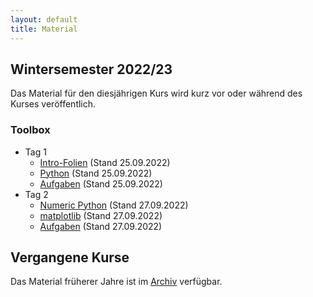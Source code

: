 ```yaml
---
layout: default
title: Material
---
```



## Wintersemester 2022/23

Das Material für den diesjährigen Kurs wird kurz vor oder während des
Kurses veröffentlich.

### Toolbox
- Tag 1
    - [Intro-Folien](files/archive/2022/intro.pdf) (Stand 25.09.2022)
    - [Python](files/archive/2022/python.html) (Stand 25.09.2022)
    - [Aufgaben](files/archive/2022/exercises-toolbox-1.zip) (Stand 25.09.2022)
- Tag 2
    - [Numeric Python](files/archive/2022/numeric-python.html) (Stand 27.09.2022)
    - [matplotlib](files/archive/2022/matplotlib.html) (Stand 27.09.2022)
    - [Aufgaben](files/archive/2022/exercises-toolbox-2.zip) (Stand 27.09.2022)

<!--
- Tag 3
    - [Scientific Python](files/archive/2020/scientific-python.html) (Stand 29.09.2022)
    - [uncertainties](files/archive/2020/uncertainties.html) (Stand 29.09.2022)
    - [Aufgaben](files/archive/2020/exercises-toolbox-3.zip) (Stand 29.09.2022)

- Tag 4
    - [Unix](files/archive/2021/unix.pdf) (Stand 30.09.2022)
    - [Make](files/archive/2021/make.pdf) (Stand 30.09.2022)
    - [Aufgaben](files/archive/2021/exercises-toolbox-4.zip) (Stand 30.09.2022)

- Tag 5
    - [git](files/archive/2021/git.pdf) (Stand 01.10.2022)
    - [Aufgaben](files/archive/2021/exercises-toolbox-5.zip) (Stand 01.10.2022)

### LaTeX
- [Folien](files/archive/2021/latex.pdf) (Stand 07.10.2022)
- [Aufgaben Tag 1](files/archive/2021/exercises-latex-1.zip) (Stand 05.10.2022)
- [Aufgaben Tag 2](files/archive/2021/exercises-latex-2.zip) (Stand 05.10.2022)
- [Aufgaben Tag 3](files/archive/2021/exercises-latex-3.zip) (Stand 07.10.2022)
- [Aufgaben Tag 4](files/archive/2021/exercises-latex-4.zip) (Stand 07.10.2022)
- [LaTeX Vorlage für Protokolle](files/archive/2021/latex-template.zip) (Stand 7.10.2022)
-->
## Vergangene Kurse

Das Material früherer Jahre ist im [Archiv](archive.html) verfügbar.
